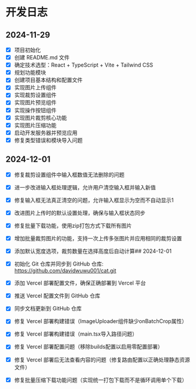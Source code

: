 # 开发日志

## 2024-11-29

- [x] 项目初始化
- [x] 创建 README.md 文件
- [x] 确定技术选型：React + TypeScript + Vite + Tailwind CSS
- [x] 规划功能模块
- [x] 创建项目基本结构和配置文件
- [x] 实现图片上传组件
- [x] 实现裁剪设置组件
- [x] 实现图片预览组件
- [x] 实现操作按钮组件
- [x] 实现图片裁剪核心功能
- [x] 实现图片压缩功能
- [x] 启动开发服务器并预览应用
- [x] 修复类型错误和模块导入问题

## 2024-12-01

- [x] 修复裁剪设置组件中输入框数值无法删除的问题
- [x] 进一步改进输入框处理逻辑，允许用户清空输入框并输入新值
- [x] 修复输入框无法真正清空的问题，允许输入框显示为空而不自动显示1
- [x] 改进图片上传时的默认设置处理，确保与输入框状态同步
- [x] 修复批量下载功能，使用zip打包方式下载所有图片
- [x] 增加批量裁剪图片的功能，支持一次上传多张图片并应用相同的裁剪设置
- [x] 添加默认宽度选项，裁剪数量在选择高度后自动计算## 2024-12-01

- [x] 初始化 Git 仓库并同步到 GitHub 仓库: https://github.com/davidwuwu001/cat.git
- [x] 添加 Vercel 部署配置文件，确保正确部署到 Vercel 平台
- [x] 推送 Vercel 配置文件到 GitHub 仓库
- [x] 同步文档更新到 GitHub 仓库
- [x] 修复 Vercel 部署构建错误（ImageUploader组件缺少onBatchCrop属性）
- [x] 修复 Vercel 部署构建错误（main.tsx导入路径问题）
- [x] 修复 Vercel 部署配置问题（移除builds配置以启用零配置部署）
- [x] 修复 Vercel 部署后无法查看内容的问题（修复路由配置以正确处理静态资源文件）
- [x] 修复批量压缩下载功能问题（实现统一打包下载而不是循环调用单个下载）